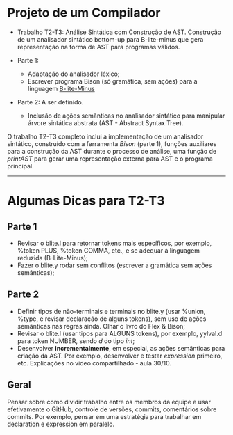 # Projeto de um Compilador

- Trabalho T2-T3: Análise Sintática com Construção de AST. Construção de um analisador sintático bottom-up para B-lite-minus que gera representação na forma de AST para programas válidos.

- Parte 1:
   - Adaptação do analisador léxico;
   - Escrever programa Bison (só gramática, sem ações) para a linguagem [B-lite-Minus](./lib/B-MINUS-DOCUMENTATION.md)
- Parte 2: A ser definido.
   - Inclusão de ações semânticas no analisador sintático para manipular árvore sintática abstrata (AST - Abstract Syntax Tree).

O trabalho T2-T3 completo inclui a implementação de um analisador sintático, construído com a ferramenta _Bison_ (parte 1), 
funções auxiliares para a construção da AST durante o processo de análise, 
uma função de _printAST_ para gerar uma representação externa para AST 
e o programa principal.

---

# Algumas Dicas para T2-T3

## Parte 1

- Revisar o blite.l para retornar tokens mais específicos, por exemplo,
%token PLUS, %token COMMA, etc., e se adequar à linguagem reduzida (B-Lite-Minus);
- Fazer o blite.y rodar sem conflitos (escrever a gramática sem ações semânticas);

## Parte 2
- Definir tipos de não-terminais e terminais no blite.y 
(usar %union, %type, e revisar declaração de alguns tokens), sem uso de ações semânticas nas regras ainda. Olhar o livro do Flex & Bison;
- Revisar o blite.l (usar tipos para ALGUNS tokens), por exemplo, yylval.d para 
token NUMBER, sendo _d_ do tipo _int_;
- Desenvolver __incrementalmente__, em especial, as ações semânticas 
para criação da AST. Por exemplo, desenvolver e testar _expression_ primeiro, etc. 
Explicações no video compartilhado - aula 30/10.

## Geral 
Pensar sobre como dividir trabalho entre os membros da equipe e usar efetivamente o GitHub,
controle de versões, commits, comentários sobre commits. Por exemplo, 
pensar em uma estratégia para trabalhar em declaration e expression em paralelo. 

